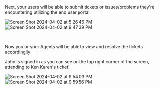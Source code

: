 <p>
Next, your users will be able to submit tickets or issues/problems they're encountering utilizing the end user portal.
</p>

![Screen Shot 2024-04-02 at 5 26 46 PM](https://github.com/EricAlexanderZ/osTicket-post-installation-configuration/assets/99912710/4c6864ea-6abf-43de-ad5a-b2039ceea4b5)
![Screen Shot 2024-04-02 at 9 47 39 PM](https://github.com/EricAlexanderZ/osTicket-post-installation-configuration/assets/99912710/a03719a0-c63a-4377-a656-041e81bfd643)


<br />


<p>
Now you or your Agents will be able to view and resolve the tickets accordinglly 
</p>

John is signed in as you can see on the top right corner of the screen, attending to Ken Karen's ticket!

![Screen Shot 2024-04-02 at 9 54 03 PM](https://github.com/EricAlexanderZ/osTicket-post-installation-configuration/assets/99912710/dfd96181-73ec-452b-a3d5-85de9dbb51a4)
![Screen Shot 2024-04-02 at 9 59 56 PM](https://github.com/EricAlexanderZ/osTicket-post-installation-configuration/assets/99912710/e1aeeee4-bd14-44f1-8eea-d338fe674f60)


<br />
